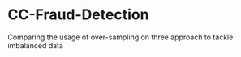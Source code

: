 # CC-Fraud-Detection
Comparing the usage of over-sampling on three approach to tackle imbalanced data
